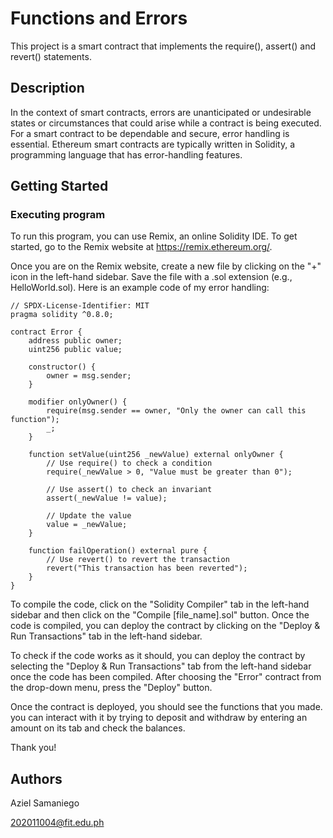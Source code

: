 # Functions and Errors

This project is a smart contract that implements the require(), assert() and revert() statements.

## Description

In the context of smart contracts, errors are unanticipated or undesirable states or circumstances that could arise while a contract is being executed. For a smart contract to be dependable and secure, error handling is essential. Ethereum smart contracts are typically written in Solidity, a programming language that has error-handling features.

## Getting Started

### Executing program

To run this program, you can use Remix, an online Solidity IDE. To get started, go to the Remix website at https://remix.ethereum.org/.

Once you are on the Remix website, create a new file by clicking on the "+" icon in the left-hand sidebar. Save the file with a .sol extension (e.g., HelloWorld.sol). Here is an example code of my error handling:
```
// SPDX-License-Identifier: MIT
pragma solidity ^0.8.0;

contract Error {
    address public owner;
    uint256 public value;

    constructor() {
        owner = msg.sender;
    }

    modifier onlyOwner() {
        require(msg.sender == owner, "Only the owner can call this function");
        _;
    }

    function setValue(uint256 _newValue) external onlyOwner {
        // Use require() to check a condition
        require(_newValue > 0, "Value must be greater than 0");

        // Use assert() to check an invariant
        assert(_newValue != value);

        // Update the value
        value = _newValue;
    }

    function failOperation() external pure {
        // Use revert() to revert the transaction
        revert("This transaction has been reverted");
    }
}

```
To compile the code, click on the "Solidity Compiler" tab in the left-hand sidebar and then click on the "Compile [file_name].sol" button. Once the code is compiled, you can deploy the contract by clicking on the "Deploy & Run Transactions" tab in the left-hand sidebar. 

To check if the code works as it should, you can deploy the contract by selecting the "Deploy & Run Transactions" tab from the left-hand sidebar once the code has been compiled. After choosing the "Error" contract from the drop-down menu, press the "Deploy" button.

Once the contract is deployed, you should see the functions that you made. you can interact with it by trying to deposit and withdraw by entering an amount on its tab and check the balances. 

Thank you!

## Authors

Aziel Samaniego

202011004@fit.edu.ph

